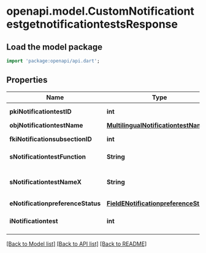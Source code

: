 # openapi.model.CustomNotificationtestgetnotificationtestsResponse

## Load the model package
```dart
import 'package:openapi/api.dart';
```

## Properties
Name | Type | Description | Notes
------------ | ------------- | ------------- | -------------
**pkiNotificationtestID** | **int** | The unique ID of the Notificationtest | 
**objNotificationtestName** | [**MultilingualNotificationtestName**](MultilingualNotificationtestName.md) |  | 
**fkiNotificationsubsectionID** | **int** | The unique ID of the Notificationsubsection | 
**sNotificationtestFunction** | **String** | The function name of the Notificationtest | 
**sNotificationtestNameX** | **String** | The name of the Notificationtest in the language of the requester | 
**eNotificationpreferenceStatus** | [**FieldENotificationpreferenceStatus**](FieldENotificationpreferenceStatus.md) |  | 
**iNotificationtest** | **int** | The number of elements returned by the Notificationtest | 

[[Back to Model list]](../README.md#documentation-for-models) [[Back to API list]](../README.md#documentation-for-api-endpoints) [[Back to README]](../README.md)


